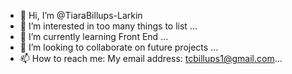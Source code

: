 - 👋 Hi, I’m @TiaraBillups-Larkin
- 👀 I’m interested in too many things to list ...
- 🌱 I’m currently learning Front End ...
- 💞️ I’m looking to collaborate on future projects ...
- 📫 How to reach me: My email address: tcbillups1@gmail.com...

<!---
TiaraBillups-Larkin/TiaraBillups-Larkin is a ✨ special ✨ repository because its `README.md` (this file) appears on your GitHub profile.
You can click the Preview link to take a look at your changes.
--->
